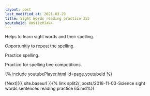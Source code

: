 ```yaml
---
layout: post
last_modified_at: 2021-03-29
title: Sight Words reading practice 353
youtubeId: OK91IxMJXk4
---
```

 
 
Helps to learn sight words and their spelling.

Opportunitiy to repeat the spelling. 

Practice spelling. 
 
Practice for spelling bee competitions. 
 
{% include youtubePlayer.html id=page.youtubeId %}
 
 

[Next]({{ site.baseurl }}{% link  split2/_posts/2018-11-03-Science sight words sentences reading practice 65.md%})
 

